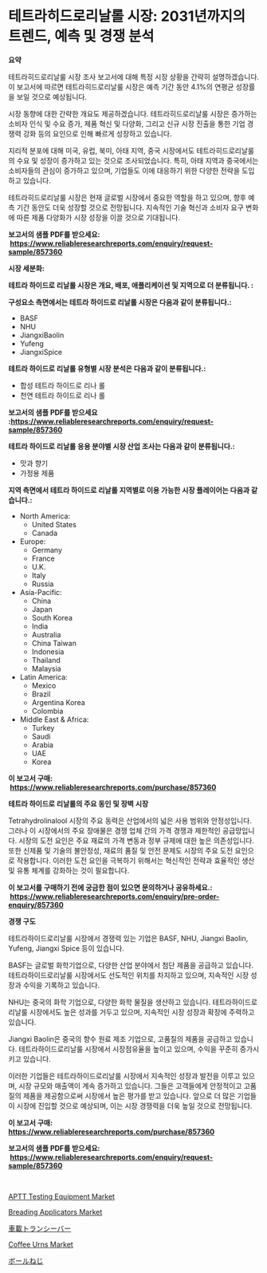 <p><h1>테트라히드로리날롤 시장: 2031년까지의 트렌드, 예측 및 경쟁 분석</h1></p><p><strong>요약</strong></p>
<p><p>테트라히드로리날룰 시장 조사 보고서에 대해 특정 시장 상황을 간략히 설명하겠습니다. 이 보고서에 따르면 테트라히드로리날룰 시장은 예측 기간 동안 4.1%의 연평균 성장률을 보일 것으로 예상됩니다.</p><p>시장 동향에 대한 간략한 개요도 제공하겠습니다. 테트라히드로리날룰 시장은 증가하는 소비자 인식 및 수요 증가, 제품 혁신 및 다양화, 그리고 신규 시장 진출을 통한 기업 경쟁력 강화 등의 요인으로 인해 빠르게 성장하고 있습니다.</p><p>지리적 분포에 대해 미국, 유럽, 북미, 아태 지역, 중국 시장에서도 테트라히드로리날룰의 수요 및 성장이 증가하고 있는 것으로 조사되었습니다. 특히, 아태 지역과 중국에서는 소비자들의 관심이 증가하고 있으며, 기업들도 이에 대응하기 위한 다양한 전략을 도입하고 있습니다.</p><p>테트라히드로리날룰 시장은 현재 글로벌 시장에서 중요한 역할을 하고 있으며, 향후 예측 기간 동안도 더욱 성장할 것으로 전망됩니다. 지속적인 기술 혁신과 소비자 요구 변화에 따른 제품 다양화가 시장 성장을 이끌 것으로 기대됩니다.</p></p>
<p><strong>보고서의 샘플 PDF를 받으세요: &nbsp;<a href="https://www.reliableresearchreports.com/enquiry/request-sample/857360">https://www.reliableresearchreports.com/enquiry/request-sample/857360</a></strong></p>
<p><strong>시장 세분화:</strong></p>
<p><strong> 테트라 하이드로 리날롤 시장은 개요, 배포, 애플리케이션 및 지역으로 더 분류됩니다. :</strong></p>
<p><strong>구성요소 측면에서는 테트라 하이드로 리날롤 시장은 다음과 같이 분류됩니다.:</strong></p>
<p><ul><li>BASF</li><li>NHU</li><li>JiangxiBaolin</li><li>Yufeng</li><li>JiangxiSpice</li></ul></p>
<p><strong> 테트라 하이드로 리날롤 유형별 시장 분석은 다음과 같이 분류됩니다.:</strong></p>
<p><ul><li>합성 테트라 하이드로 리나 롤</li><li>천연 테트라 하이드로 리나 롤</li></ul></p>
<p><strong>보고서의 샘플 PDF를 받으세요 :<a href="https://www.reliableresearchreports.com/enquiry/request-sample/857360">https://www.reliableresearchreports.com/enquiry/request-sample/857360</a></strong></p>
<p><strong> 테트라 하이드로 리날롤 응용 분야별 시장 산업 조사는 다음과 같이 분류됩니다.:</strong></p>
<p><ul><li>맛과 향기</li><li>가정용 제품</li></ul></p>
<p><strong>지역 측면에서 테트라 하이드로 리날롤 지역별로 이용 가능한 시장 플레이어는 다음과 같습니다.:</strong></p>
<p><ul>
    <li>
        North America:
        <ul>
            <li>United States</li>
            <li>Canada</li>
        </ul>
    </li>
    <li>
        Europe:
        <ul>
            <li>Germany</li>
            <li>France</li>
            <li>U.K.</li>
            <li>Italy</li>
            <li>Russia</li>
        </ul>
    </li>
    <li>
        Asia-Pacific:
        <ul>
            <li>China</li>
            <li>Japan</li>
            <li>South Korea</li>
            <li>India</li>
            <li>Australia</li>
            <li>China Taiwan</li>
            <li>Indonesia</li>
            <li>Thailand</li>
            <li>Malaysia</li>
        </ul>
    </li>
    <li>
        Latin America:
        <ul>
            <li>Mexico</li>
            <li>Brazil</li>
            <li>Argentina Korea</li>
            <li>Colombia</li>
        </ul>
    </li>
    <li>
        Middle East & Africa:
        <ul>
            <li>Turkey</li>
            <li>Saudi</li>
            <li>Arabia</li>
            <li>UAE</li>
            <li>Korea</li>
        </ul>
    </li>
    </ul></p>
<p><strong>이 보고서 구매: &nbsp;<a href="https://www.reliableresearchreports.com/purchase/857360">https://www.reliableresearchreports.com/purchase/857360</a></strong></p>
<p><strong>테트라 하이드로 리날롤의 주요 동인 및 장벽 시장</strong></p>
<p><p>Tetrahydrolinalool 시장의 주요 동력은 산업에서의 넓은 사용 범위와 안정성입니다. 그러나 이 시장에서의 주요 장애물은 경쟁 업체 간의 가격 경쟁과 제한적인 공급망입니다. 시장의 도전 요인은 주요 재료의 가격 변동과 정부 규제에 대한 높은 의존성입니다. 또한 신제품 및 기술의 불안정성, 재료의 품질 및 안전 문제도 시장의 주요 도전 요인으로 작용합니다. 이러한 도전 요인을 극복하기 위해서는 혁신적인 전략과 효율적인 생산 및 유통 체계를 강화하는 것이 필요합니다.</p></p>
<p><strong>이 보고서를 구매하기 전에 궁금한 점이 있으면 문의하거나 공유하세요.: &nbsp;<a href="https://www.reliableresearchreports.com/enquiry/pre-order-enquiry/857360">https://www.reliableresearchreports.com/enquiry/pre-order-enquiry/857360</a></strong></p>
<p><strong>경쟁 구도</strong></p>
<p><p>테트라하이드로리날룰 시장에서 경쟁력 있는 기업은 BASF, NHU, Jiangxi Baolin, Yufeng, Jiangxi Spice 등이 있습니다.</p><p>BASF는 글로벌 화학기업으로, 다양한 산업 분야에서 첨단 제품을 공급하고 있습니다. 테트라하이드로리날룰 시장에서도 선도적인 위치를 차지하고 있으며, 지속적인 시장 성장과 수익을 기록하고 있습니다.</p><p>NHU는 중국의 화학 기업으로, 다양한 화학 물질을 생산하고 있습니다. 테트라하이드로리날룰 시장에서도 높은 성과를 거두고 있으며, 지속적인 시장 성장과 확장에 주력하고 있습니다.</p><p>Jiangxi Baolin은 중국의 향수 원료 제조 기업으로, 고품질의 제품을 공급하고 있습니다. 테트라하이드로리날룰 시장에서 시장점유율을 높이고 있으며, 수익을 꾸준히 증가시키고 있습니다.</p><p>이러한 기업들은 테트라하이드로리날룰 시장에서 지속적인 성장과 발전을 이루고 있으며, 시장 규모와 매출액이 계속 증가하고 있습니다. 그들은 고객들에게 안정적이고 고품질의 제품을 제공함으로써 시장에서 높은 평가를 받고 있습니다. 앞으로 더 많은 기업들이 시장에 진입할 것으로 예상되며, 이는 시장 경쟁력을 더욱 높일 것으로 전망됩니다.</p></p>
<p><strong>이 보고서 구매: &nbsp; <a href="https://www.reliableresearchreports.com/purchase/857360">https://www.reliableresearchreports.com/purchase/857360</a></strong></p>
<p><strong>보고서의 샘플 PDF를 받으세요: &nbsp;<a href="https://www.reliableresearchreports.com/enquiry/request-sample/857360">https://www.reliableresearchreports.com/enquiry/request-sample/857360</a></strong><strong></strong></p>
<p>&nbsp;</p>
<p><p><a href="https://issuu.com/reportprime-2/docs/aptt-testing-equipment-market-size-2030.pptx">APTT Testing Equipment Market</a></p><p><a href="https://issuu.com/reportprime-2/docs/breading-applicators-market-size-2030.pptx">Breading Applicators Market</a></p><p><a href="https://github.com/adcxff01450218/Market-Research-Report-List-1/blob/main/87010734077.md">車載トランシーバー</a></p><p><a href="https://github.com/provorikovar/Market-Research-Report-List-3/blob/main/coffee-urns-market.md">Coffee Urns Market</a></p><p><a href="https://github.com/xnljig2898992/Market-Research-Report-List-1/blob/main/36750744076.md">ボールねじ</a></p></p>